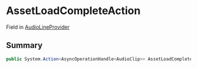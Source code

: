 # AssetLoadCompleteAction

Field in [AudioLineProvider](/api/csharp/yarn.unity.audiolineprovider.md)

## Summary



```csharp
public System.Action<AsyncOperationHandle<AudioClip>> AssetLoadCompleteAction;
```

